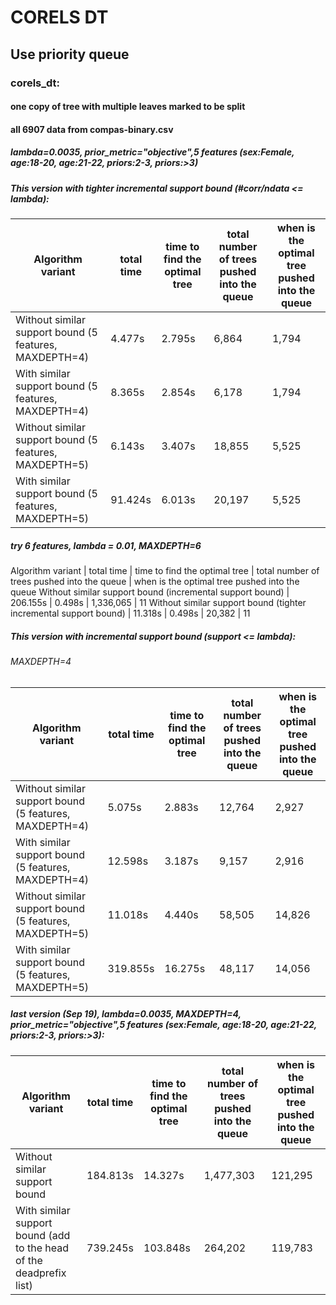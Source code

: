 # CORELS DT

## Use priority queue

### corels_dt:
#### one copy of tree with multiple leaves marked to be split 
#### all 6907 data from compas-binary.csv

##### lambda=0.0035, prior_metric="objective",5 features (sex:Female, age:18-20, age:21-22, priors:2-3, priors:>3)

##### This version with tighter incremental support bound (#corr/ndata <= lambda):

Algorithm variant | total time | time to find the optimal tree | total number of trees pushed into the queue | when is the optimal tree pushed into the queue
  ------------- | ------------- | ------------- | -------------  | -------------
Without similar support bound (5 features, MAXDEPTH=4)| 4.477s | 2.795s | 6,864 | 1,794
With similar support bound (5 features, MAXDEPTH=4) | 8.365s | 2.854s | 6,178 | 1,794
Without similar support bound (5 features, MAXDEPTH=5)  | 6.143s | 3.407s | 18,855 | 5,525
With similar support bound (5 features, MAXDEPTH=5) | 91.424s | 6.013s | 20,197 | 5,525

##### try 6 features, lambda = 0.01, MAXDEPTH=6

Algorithm variant | total time | time to find the optimal tree | total number of trees pushed into the queue | when is the optimal tree pushed into the queue
Without similar support bound (incremental support bound)  | 206.155s | 0.498s | 1,336,065 | 11
Without similar support bound (tighter incremental support bound)  | 11.318s | 0.498s | 20,382 | 11



##### This version with incremental support bound (support <= lambda):
###### MAXDEPTH=4

Algorithm variant | total time | time to find the optimal tree | total number of trees pushed into the queue | when is the optimal tree pushed into the queue
  ------------- | ------------- | ------------- | -------------  | -------------
Without similar support bound  (5 features, MAXDEPTH=4)| 5.075s | 2.883s | 12,764 | 2,927
With similar support bound (5 features, MAXDEPTH=4)| 12.598s | 3.187s | 9,157 | 2,916
Without similar support bound  (5 features, MAXDEPTH=5)| 11.018s | 4.440s | 58,505 | 14,826
With similar support bound (5 features, MAXDEPTH=5)| 319.855s | 16.275s | 48,117 | 14,056



##### last version (Sep 19), lambda=0.0035, MAXDEPTH=4, prior_metric="objective",5 features (sex:Female, age:18-20, age:21-22, priors:2-3, priors:>3):

Algorithm variant | total time | time to find the optimal tree | total number of trees pushed into the queue | when is the optimal tree pushed into the queue
  ------------- | ------------- | ------------- | -------------  | -------------
Without similar support bound | 184.813s | 14.327s | 1,477,303 | 121,295
With similar support bound (add to the head of the deadprefix list) | 739.245s | 103.848s | 264,202 | 119,783